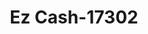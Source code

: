---
f_zip-code: 33430
f_state-code: FL
title: Ez Cash-17302
f_phone: 561-996-0922
f_city-only: Belle Glade
f_address: 1100 N Main Street Ste 105 Belle Glade
f_location-unique-id: '17302'
slug: ez-cash-17302
updated-on: '2024-05-30T13:46:58.046Z'
created-on: '2024-05-30T13:36:59.803Z'
published-on: '2024-05-30T13:54:32.469Z'
f_city-state: cms/city/belle-glade-fl.md
f_company: cms/company/ez-cash.md
f_state: cms/state/florida.md
layout: '[payday-loan].html'
tags: payday-loan
---